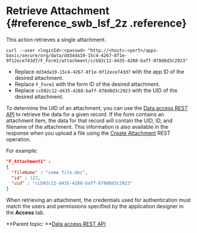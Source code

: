 # Retrieve Attachment {#reference_swb_lsf_2z .reference}

This action retrieves a single attachment.

```
curl --user <loginId>:<passwd> "http://<host>:<port>/apps-basic/secure/org/data/dd34da19-15c4-4267-8f1e-9f12ece743d7/F_Form1/attachment/ccb92c12-d435-4288-baff-878d8d3c2923"
```

-   Replace `dd34da19-15c4-4267-8f1e-9f12ece743d7` with the app ID of the desired attachment.
-   Replace `F_Form1` with the form ID of the desired attachment.
-   Replace `ccb92c12-d435-4288-baff-878d8d3c2923` with the UID of the desired attachment.

To determine the UID of an attachment, you can use the [Data access REST API](ref_data_access_rest_api.md) to retrieve the data for a given record. If the form contains an attachment item, the data for that record will contain the UID, ID, and filename of the attachment. This information is also available in the response when you upload a file using the [Create Attachment](ref_data_rest_api_create_attachment.md) REST operation.

For example:

```json
"F_Attachment1" :
{
  "fileName" : "some file.doc",
  "id" : 123,
  "uid" : "ccb92c12-d435-4288-baff-878d8d3c2923"
}
```

When retrieving an attachment, the credentials used for authentication must match the users and permissions specified by the application designer in the **Access** tab.

**Parent topic: **[Data access REST API](ref_data_access_rest_api.md)

